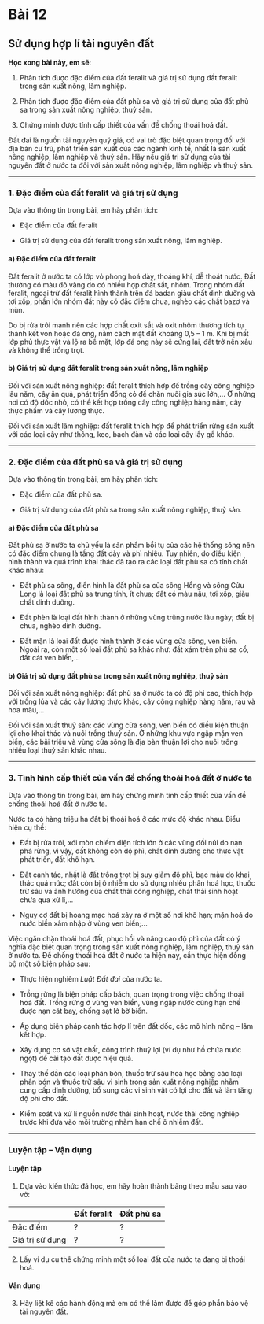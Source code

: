 # Bài 12
## Sử dụng hợp lí tài nguyên đất

**Học xong bài này, em sẽ**:

1. Phân tích được đặc điểm của đất feralit và giá trị sử dụng đất feralit trong sản xuất nông, lâm nghiệp.

2. Phân tích được đặc điểm của đất phù sa và giá trị sử dụng của đất phù sa trong sản xuất nông nghiệp, thuỷ sản.

3. Chứng minh được tính cấp thiết của vấn đề chống thoái hoá đất.

Đất đai là nguồn tài nguyên quý giá, có vai trò đặc biệt quan trọng đối với địa bàn cư trú, phát triển sản xuất của các ngành kinh tế, nhất là sản xuất nông nghiệp, lâm nghiệp và thuỷ sản. Hãy nêu giá trị sử dụng của tài nguyên đất ở nước ta đối với sản xuất nông nghiệp, lâm nghiệp và thuỷ sản.

---

### 1. Đặc điểm của đất feralit và giá trị sử dụng

Dựa vào thông tin trong bài, em hãy phân tích:
*   Đặc điểm của đất feralit

*   Giá trị sử dụng của đất feralit trong sản xuất nông, lâm nghiệp.

#### a) Đặc điểm của đất feralit

Đất feralit ở nước ta có lớp vỏ phong hoá dày, thoáng khí, dễ thoát nước. Đất thường có màu đỏ vàng do có nhiều hợp chất sắt, nhôm. Trong nhóm đất feralit, ngoại trừ đất feralit hình thành trên đá badan giàu chất dinh dưỡng và tơi xốp, phần lớn nhóm đất này có đặc điểm chua, nghèo các chất bazơ và mùn.

Do bị rửa trôi mạnh nên các hợp chất oxit sắt và oxit nhôm thường tích tụ thành kết von hoặc đá ong, nằm cách mặt đất khoảng 0,5 – 1 m. Khi bị mất lớp phủ thực vật và lộ ra bề mặt, lớp đá ong này sẽ cứng lại, đất trở nên xấu và không thể trồng trọt.

#### b) Giá trị sử dụng đất feralit trong sản xuất nông, lâm nghiệp

Đối với sản xuất nông nghiệp: đất feralit thích hợp để trồng cây công nghiệp lâu năm, cây ăn quả, phát triển đồng cỏ để chăn nuôi gia súc lớn,... Ở những nơi có độ dốc nhỏ, có thể kết hợp trồng cây công nghiệp hàng năm, cây thực phẩm và cây lương thực.

Đối với sản xuất lâm nghiệp: đất feralit thích hợp để phát triển rừng sản xuất với các loại cây như thông, keo, bạch đàn và các loại cây lấy gỗ khác.

---

### 2. Đặc điểm của đất phù sa và giá trị sử dụng

Dựa vào thông tin trong bài, em hãy phân tích:
*   Đặc điểm của đất phù sa.

*   Giá trị sử dụng của đất phù sa trong sản xuất nông nghiệp, thuỷ sản.

#### a) Đặc điểm của đất phù sa

Đất phù sa ở nước ta chủ yếu là sản phẩm bồi tụ của các hệ thống sông nên có đặc điểm chung là tầng đất dày và phì nhiêu. Tuy nhiên, do điều kiện hình thành và quá trình khai thác đã tạo ra các loại đất phù sa có tính chất khác nhau:
*   Đất phù sa sông, điển hình là đất phù sa của sông Hồng và sông Cửu Long là loại đất phù sa trung tính, ít chua; đất có màu nâu, tơi xốp, giàu chất dinh dưỡng.

*   Đất phèn là loại đất hình thành ở những vùng trũng nước lâu ngày; đất bị chua, nghèo dinh dưỡng.

*   Đất mặn là loại đất được hình thành ở các vùng cửa sông, ven biển. Ngoài ra, còn một số loại đất phù sa khác như: đất xám trên phù sa cổ, đất cát ven biển,...

#### b) Giá trị sử dụng đất phù sa trong sản xuất nông nghiệp, thuỷ sản

Đối với sản xuất nông nghiệp: đất phù sa ở nước ta có độ phì cao, thích hợp với trồng lúa và các cây lương thực khác, cây công nghiệp hàng năm, rau và hoa màu,...

Đối với sản xuất thuỷ sản: các vùng cửa sông, ven biển có điều kiện thuận lợi cho khai thác và nuôi trồng thuỷ sản. Ở những khu vực ngập mặn ven biển, các bãi triều và vùng cửa sông là địa bàn thuận lợi cho nuôi trồng nhiều loại thuỷ sản khác nhau.

---

### 3. Tình hình cấp thiết của vấn đề chống thoái hoá đất ở nước ta

Dựa vào thông tin trong bài, em hãy chứng minh tính cấp thiết của vấn đề chống thoái hoá đất ở nước ta.

Nước ta có hàng triệu ha đất bị thoái hoá ở các mức độ khác nhau. Biểu hiện cụ thể:
*   Đất bị rửa trôi, xói mòn chiếm diện tích lớn ở các vùng đồi núi do nạn phá rừng, vì vậy, đất không còn độ phì, chất dinh dưỡng cho thực vật phát triển, đất khô hạn.

*   Đất canh tác, nhất là đất trồng trọt bị suy giảm độ phì, bạc màu do khai thác quá mức; đất còn bị ô nhiễm do sử dụng nhiều phân hoá học, thuốc trừ sâu và ảnh hưởng của chất thải công nghiệp, chất thải sinh hoạt chưa qua xử lí,...

*   Nguy cơ đất bị hoang mạc hoá xảy ra ở một số nơi khô hạn; mặn hoá do nước biển xâm nhập ở vùng ven biển;...

Việc ngăn chặn thoái hoá đất, phục hồi và nâng cao độ phì của đất có ý nghĩa đặc biệt quan trọng trong sản xuất nông nghiệp, lâm nghiệp, thuỷ sản ở nước ta. Để chống thoái hoá đất ở nước ta hiện nay, cần thực hiện đồng bộ một số biện pháp sau:
*   Thực hiện nghiêm *Luật Đất đai* của nước ta.

*   Trồng rừng là biện pháp cấp bách, quan trọng trong việc chống thoái hoá đất. Trồng rừng ở vùng ven biển, vùng ngập nước cũng hạn chế được nạn cát bay, chống sạt lở bờ biển.

*   Áp dụng biện pháp canh tác hợp lí trên đất dốc, các mô hình nông – lâm kết hợp.

*   Xây dựng cơ sở vật chất, công trình thuỷ lợi (ví dụ như hồ chứa nước ngọt) để cải tạo đất được hiệu quả.

*   Thay thế dần các loại phân bón, thuốc trừ sâu hoá học bằng các loại phân bón và thuốc trừ sâu vi sinh trong sản xuất nông nghiệp nhằm cung cấp dinh dưỡng, bổ sung các vi sinh vật có lợi cho đất và làm tăng độ phì cho đất.

*   Kiểm soát và xử lí nguồn nước thải sinh hoạt, nước thải công nghiệp trước khi đưa vào môi trường nhằm hạn chế ô nhiễm đất.

---

### Luyện tập – Vận dụng
#### Luyện tập

1. Dựa vào kiến thức đã học, em hãy hoàn thành bảng theo mẫu sau vào vở:

| | Đất feralit | Đất phù sa |
|---|---|---|
| Đặc điểm | ? | ? |
| Giá trị sử dụng | ? | ? |

2. Lấy ví dụ cụ thể chứng minh một số loại đất của nước ta đang bị thoái hoá.

#### Vận dụng

3. Hãy liệt kê các hành động mà em có thể làm được để góp phần bảo vệ tài nguyên đất.
